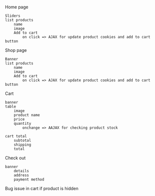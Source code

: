 Home page

    Sliders
    list products
        name
        image
        Add to cart
            on click => AJAX for update product cookies and add to cart button
    
Shop page

    Banner
    list products
        name
        image
        Add to cart
            on click => AJAX for update product cookies and add to cart button

Cart

    banner
    table
        image
        product name
        price
        quantity
            onchange => AAJAX for checking product stock
        
    cart total
        subtotal
        shipping
        total

Check out

    banner
        details
        address
        payment method


Bug
    issue in cart if product is hidden
        